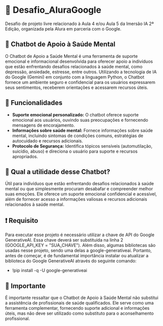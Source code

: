 # 🎯 Desafio_AluraGoogle
Desafio de projeto livre relacionado à Aula 4 e/ou Aula 5 da Imersão IA 2ª Edição, organizada pela Alura em parceria com o Google.

## 🤗 Chatbot de Apoio à Saúde Mental 
O Chatbot de Apoio a Saúde Mental é uma ferramenta de suporte emocional e informacional desenvolvida para oferecer apoio a indivíduos que estão enfrentando desafios relacionados à saúde mental, como depressão, ansiedade, estresse, entre outros. Utilizando a tecnologia de IA do Google (Gemini) em conjunto com a linguagem Python, o Chatbot fornece um ambiente seguro e confidencial para os usuários expressarem seus sentimentos, receberem orientações e acessarem recursos úteis.

## 📌 Funcionalidades

- **Suporte emocional personalizado:** O chatbot oferece suporte emocional aos usuários, ouvindo suas preocupações e fornecendo mensagens de encorajamento.
- **Informações sobre saúde mental:** Fornece informações sobre saúde mental, incluindo sintomas de condições comuns, estratégias de autocuidado e recursos adicionais.
- **Protocolo de Segurança:** Identifica tópicos sensíveis (automutilação, suicídio, abuso) e direciona o usuário para suporte e recursos apropriados.

## 🌟 Qual a utilidade desse Chatbot?

Útil para indivíduos que estão enfrentando desafios relacionados à saúde mental ou que simplesmente procuram desabafar e compreender melhor suas emoções. Ele oferece um suporte emocional confidencial e acessível, além de fornecer acesso a informações valiosas e recursos adicionais relacionados à saúde mental.

## ❗ Requisito

Para executar esse projeto é necessário utilizar a chave de API do Google GenerativeAI. Essa chave deverá ser substituida na linha 2 (GOOGLE_API_KEY = "SUA_CHAVE"). Além disso, algumas bibliotecas são usadas nesse projeto, sendo uma delas a google-generativeai. Portanto, antes de começar, é de fundamental importância instalar ou atualizar a biblioteca do Google GenerativeAI através do seguinte comando:

- !pip install -q -U google-generativeai

## 📢 Importante

É importante ressaltar que o Chatbot de Apoio à Saúde Mental não substitui a assistência de profissionais de saúde qualificados. Ele serve como uma ferramenta complementar, fornecendo suporte adicional e informações úteis, mas não deve ser utilizado como substituto para o aconselhamento profissional.

